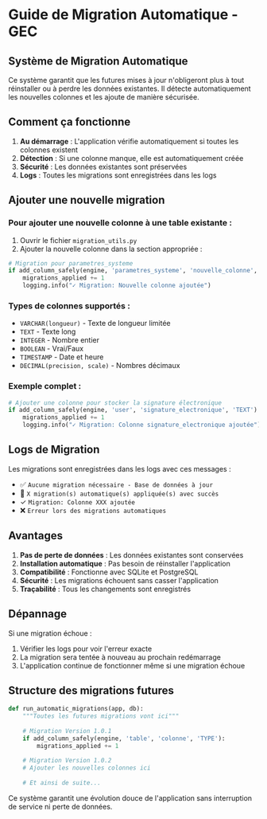 # Guide de Migration Automatique - GEC

## Système de Migration Automatique

Ce système garantit que les futures mises à jour n'obligeront plus à tout réinstaller ou à perdre les données existantes. Il détecte automatiquement les nouvelles colonnes et les ajoute de manière sécurisée.

## Comment ça fonctionne

1. **Au démarrage** : L'application vérifie automatiquement si toutes les colonnes existent
2. **Détection** : Si une colonne manque, elle est automatiquement créée
3. **Sécurité** : Les données existantes sont préservées
4. **Logs** : Toutes les migrations sont enregistrées dans les logs

## Ajouter une nouvelle migration

### Pour ajouter une nouvelle colonne à une table existante :

1. Ouvrir le fichier `migration_utils.py`
2. Ajouter la nouvelle colonne dans la section appropriée :

```python
# Migration pour parametres_systeme
if add_column_safely(engine, 'parametres_systeme', 'nouvelle_colonne', 'VARCHAR(255)'):
    migrations_applied += 1
    logging.info("✓ Migration: Nouvelle colonne ajoutée")
```

### Types de colonnes supportés :

- `VARCHAR(longueur)` - Texte de longueur limitée
- `TEXT` - Texte long
- `INTEGER` - Nombre entier
- `BOOLEAN` - Vrai/Faux
- `TIMESTAMP` - Date et heure
- `DECIMAL(precision, scale)` - Nombres décimaux

### Exemple complet :

```python
# Ajouter une colonne pour stocker la signature électronique
if add_column_safely(engine, 'user', 'signature_electronique', 'TEXT'):
    migrations_applied += 1
    logging.info("✓ Migration: Colonne signature_electronique ajoutée")
```

## Logs de Migration

Les migrations sont enregistrées dans les logs avec ces messages :

- ✅ `Aucune migration nécessaire - Base de données à jour`
- 🔄 `X migration(s) automatique(s) appliquée(s) avec succès`
- ✓ `Migration: Colonne XXX ajoutée`
- ❌ `Erreur lors des migrations automatiques`

## Avantages

1. **Pas de perte de données** : Les données existantes sont conservées
2. **Installation automatique** : Pas besoin de réinstaller l'application
3. **Compatibilité** : Fonctionne avec SQLite et PostgreSQL
4. **Sécurité** : Les migrations échouent sans casser l'application
5. **Traçabilité** : Tous les changements sont enregistrés

## Dépannage

Si une migration échoue :

1. Vérifier les logs pour voir l'erreur exacte
2. La migration sera tentée à nouveau au prochain redémarrage
3. L'application continue de fonctionner même si une migration échoue

## Structure des migrations futures

```python
def run_automatic_migrations(app, db):
    """Toutes les futures migrations vont ici"""
    
    # Migration Version 1.0.1
    if add_column_safely(engine, 'table', 'colonne', 'TYPE'):
        migrations_applied += 1
    
    # Migration Version 1.0.2
    # Ajouter les nouvelles colonnes ici
    
    # Et ainsi de suite...
```

Ce système garantit une évolution douce de l'application sans interruption de service ni perte de données.
